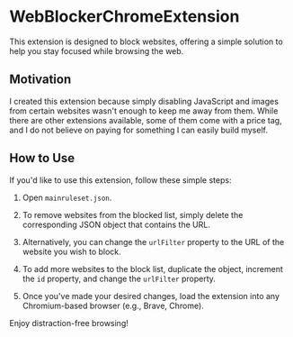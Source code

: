 # WebBlockerChromeExtension

This extension is designed to block websites, offering a simple solution to help you stay focused while browsing the web.

## Motivation

I created this extension because simply disabling JavaScript and images from certain websites wasn't enough to keep me away from them. While there are other extensions available, some of them come with a price tag, and I do not believe on paying for something I can easily build myself.

## How to Use

If you'd like to use this extension, follow these simple steps:

1. Open `mainruleset.json`.

2. To remove websites from the blocked list, simply delete the corresponding JSON object that contains the URL.

3. Alternatively, you can change the `urlFilter` property to the URL of the website you wish to block.

4. To add more websites to the block list, duplicate the object, increment the `id` property, and change the `urlFilter` property.

5. Once you've made your desired changes, load the extension into any Chromium-based browser (e.g., Brave, Chrome).

Enjoy distraction-free browsing!
